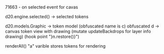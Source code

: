 71663 - on selected event for cavas

d20.engine.selected() -> selected tokens

d20.models.Graphic -> token model (obfuscated name is c)
obfuscated d -> canvas token view with drawing (mutate updateBackdrops for layer info drawing) (hook point "}n.restore()}")

renderAll() "a" varible stores tokens for rendering
